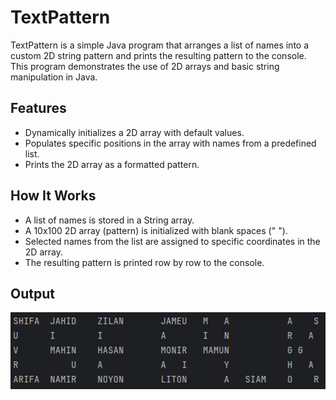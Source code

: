 # TextPattern

TextPattern is a simple Java program that arranges a list of names into a custom 2D string pattern and prints the resulting pattern to the console. This program demonstrates the use of 2D arrays and basic string manipulation in Java.

## Features
- Dynamically initializes a 2D array with default values.
- Populates specific positions in the array with names from a predefined list.
- Prints the 2D array as a formatted pattern.

## How It Works
- A list of names is stored in a String array.
- A 10x100 2D array (pattern) is initialized with blank spaces (" ").
- Selected names from the list are assigned to specific coordinates in the 2D array.
- The resulting pattern is printed row by row to the console.

## Output
![image](https://github.com/Jameu-Git/TextPattern/blob/main/Output.png?raw=true)
